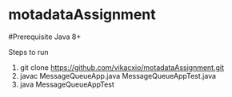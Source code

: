 # motadataAssignment


#Prerequisite
Java 8+

Steps to run

1. git clone https://github.com/vikacxio/motadataAssignment.git
2. javac MessageQueueApp.java MessageQueueAppTest.java
3. java MessageQueueAppTest

